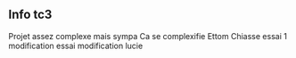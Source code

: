 ## Info tc3

Projet assez complexe mais sympa
Ca se complexifie
Ettom Chiasse
essai 1 modification
essai modification lucie
